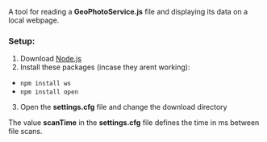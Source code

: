 A tool for reading a **GeoPhotoService.js** file and displaying its data on a local webpage.

### Setup:
 1. Download [Node.js](https://nodejs.org/en/download)
 2. Install these packages (incase they arent working):
 - ```npm install ws```
 - ```npm install open```
 3. Open the **settings.cfg** file and change the download directory

The value **scanTime** in the **settings.cfg** file defines the time in ms between file scans.
